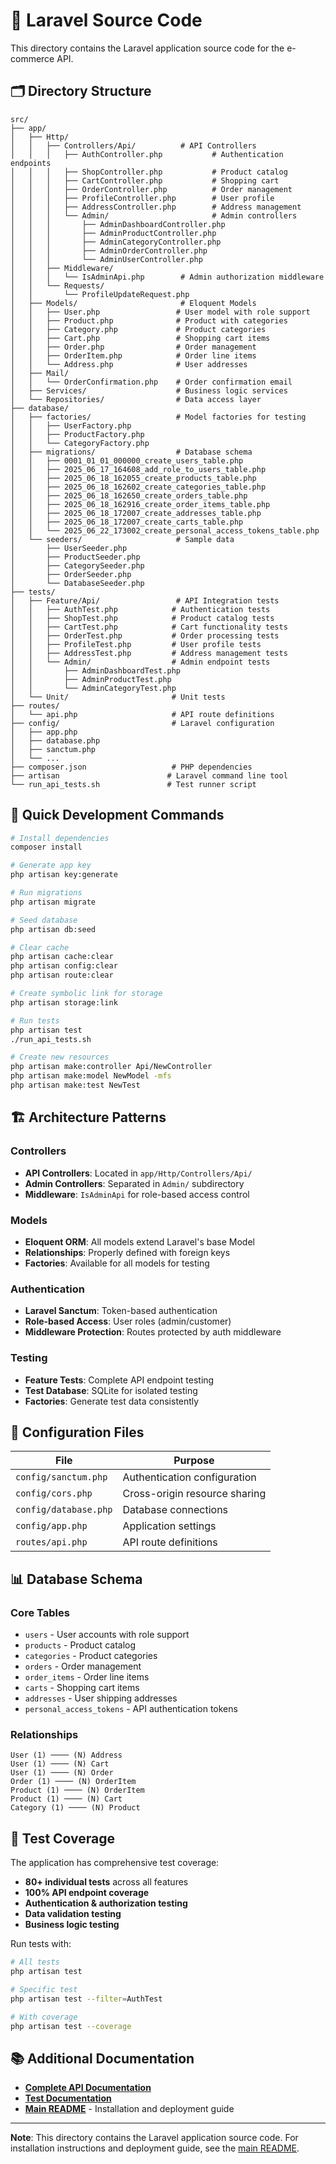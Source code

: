 # 📱 Laravel Source Code

This directory contains the Laravel application source code for the e-commerce API.

## 🗂️ Directory Structure

```
src/
├── app/
│   ├── Http/
│   │   ├── Controllers/Api/          # API Controllers
│   │   │   ├── AuthController.php           # Authentication endpoints
│   │   │   ├── ShopController.php           # Product catalog
│   │   │   ├── CartController.php           # Shopping cart
│   │   │   ├── OrderController.php          # Order management
│   │   │   ├── ProfileController.php        # User profile
│   │   │   ├── AddressController.php        # Address management
│   │   │   └── Admin/                       # Admin controllers
│   │   │       ├── AdminDashboardController.php
│   │   │       ├── AdminProductController.php
│   │   │       ├── AdminCategoryController.php
│   │   │       ├── AdminOrderController.php
│   │   │       └── AdminUserController.php
│   │   ├── Middleware/
│   │   │   └── IsAdminApi.php        # Admin authorization middleware
│   │   └── Requests/
│   │       └── ProfileUpdateRequest.php
│   ├── Models/                       # Eloquent Models
│   │   ├── User.php                 # User model with role support
│   │   ├── Product.php              # Product with categories
│   │   ├── Category.php             # Product categories
│   │   ├── Cart.php                 # Shopping cart items
│   │   ├── Order.php                # Order management
│   │   ├── OrderItem.php            # Order line items
│   │   └── Address.php              # User addresses
│   ├── Mail/
│   │   └── OrderConfirmation.php    # Order confirmation email
│   ├── Services/                    # Business logic services
│   └── Repositories/                # Data access layer
├── database/
│   ├── factories/                   # Model factories for testing
│   │   ├── UserFactory.php
│   │   ├── ProductFactory.php
│   │   └── CategoryFactory.php
│   ├── migrations/                  # Database schema
│   │   ├── 0001_01_01_000000_create_users_table.php
│   │   ├── 2025_06_17_164608_add_role_to_users_table.php
│   │   ├── 2025_06_18_162055_create_products_table.php
│   │   ├── 2025_06_18_162602_create_categories_table.php
│   │   ├── 2025_06_18_162650_create_orders_table.php
│   │   ├── 2025_06_18_162916_create_order_items_table.php
│   │   ├── 2025_06_18_172007_create_addresses_table.php
│   │   ├── 2025_06_18_172007_create_carts_table.php
│   │   └── 2025_06_22_173002_create_personal_access_tokens_table.php
│   └── seeders/                     # Sample data
│       ├── UserSeeder.php
│       ├── ProductSeeder.php
│       ├── CategorySeeder.php
│       ├── OrderSeeder.php
│       └── DatabaseSeeder.php
├── tests/
│   ├── Feature/Api/                 # API Integration tests
│   │   ├── AuthTest.php            # Authentication tests
│   │   ├── ShopTest.php            # Product catalog tests
│   │   ├── CartTest.php            # Cart functionality tests
│   │   ├── OrderTest.php           # Order processing tests
│   │   ├── ProfileTest.php         # User profile tests
│   │   ├── AddressTest.php         # Address management tests
│   │   └── Admin/                  # Admin endpoint tests
│   │       ├── AdminDashboardTest.php
│   │       ├── AdminProductTest.php
│   │       └── AdminCategoryTest.php
│   └── Unit/                       # Unit tests
├── routes/
│   └── api.php                     # API route definitions
├── config/                         # Laravel configuration
│   ├── app.php
│   ├── database.php
│   ├── sanctum.php
│   └── ...
├── composer.json                   # PHP dependencies
├── artisan                        # Laravel command line tool
└── run_api_tests.sh               # Test runner script
```

## 🚀 Quick Development Commands

```bash
# Install dependencies
composer install

# Generate app key
php artisan key:generate

# Run migrations
php artisan migrate

# Seed database
php artisan db:seed

# Clear cache
php artisan cache:clear
php artisan config:clear
php artisan route:clear

# Create symbolic link for storage
php artisan storage:link

# Run tests
php artisan test
./run_api_tests.sh

# Create new resources
php artisan make:controller Api/NewController
php artisan make:model NewModel -mfs
php artisan make:test NewTest
```

## 🏗️ Architecture Patterns

### Controllers
- **API Controllers**: Located in `app/Http/Controllers/Api/`
- **Admin Controllers**: Separated in `Admin/` subdirectory
- **Middleware**: `IsAdminApi` for role-based access control

### Models
- **Eloquent ORM**: All models extend Laravel's base Model
- **Relationships**: Properly defined with foreign keys
- **Factories**: Available for all models for testing

### Authentication
- **Laravel Sanctum**: Token-based authentication
- **Role-based Access**: User roles (admin/customer)
- **Middleware Protection**: Routes protected by auth middleware

### Testing
- **Feature Tests**: Complete API endpoint testing
- **Test Database**: SQLite for isolated testing
- **Factories**: Generate test data consistently

## 🔧 Configuration Files

| File | Purpose |
|------|---------|
| `config/sanctum.php` | Authentication configuration |
| `config/cors.php` | Cross-origin resource sharing |
| `config/database.php` | Database connections |
| `config/app.php` | Application settings |
| `routes/api.php` | API route definitions |

## 📊 Database Schema

### Core Tables
- `users` - User accounts with role support
- `products` - Product catalog
- `categories` - Product categories
- `orders` - Order management
- `order_items` - Order line items
- `carts` - Shopping cart items
- `addresses` - User shipping addresses
- `personal_access_tokens` - API authentication tokens

### Relationships
```
User (1) ──── (N) Address
User (1) ──── (N) Cart
User (1) ──── (N) Order
Order (1) ──── (N) OrderItem
Product (1) ──── (N) OrderItem
Product (1) ──── (N) Cart
Category (1) ──── (N) Product
```

## 🧪 Test Coverage

The application has comprehensive test coverage:

- **80+ individual tests** across all features
- **100% API endpoint coverage**
- **Authentication & authorization testing**
- **Data validation testing**
- **Business logic testing**

Run tests with:
```bash
# All tests
php artisan test

# Specific test
php artisan test --filter=AuthTest

# With coverage
php artisan test --coverage
```

## 📚 Additional Documentation

- **[Complete API Documentation](../API_DOCUMENTATION.md)**
- **[Test Documentation](../TESTS_DOCUMENTATION.md)**
- **[Main README](../README.md)** - Installation and deployment guide

---

**Note**: This directory contains the Laravel application source code. For installation instructions and deployment guide, see the [main README](../README.md).
